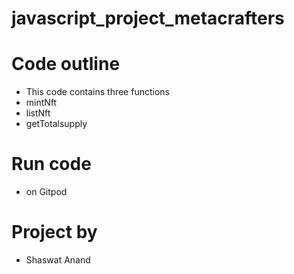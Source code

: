 # javascript_project_metacrafters


# Code outline
- This code contains three functions
- mintNft
- listNft
- getTotalsupply

# Run code
- on Gitpod
# Project by
- Shaswat Anand
